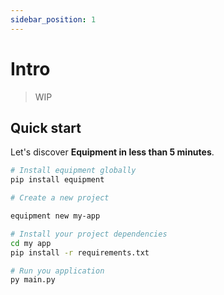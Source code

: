 ```yaml
---
sidebar_position: 1
---
```


# Intro

> WIP

## Quick start

Let's discover **Equipment in less than 5 minutes**.

```sh
# Install equipment globally
pip install equipment

# Create a new project

equipment new my-app

# Install your project dependencies
cd my app
pip install -r requirements.txt

# Run you application
py main.py
```

